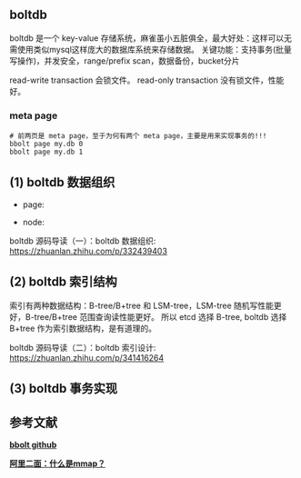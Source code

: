 



## boltdb
boltdb 是一个 key-value 存储系统，麻雀虽小五脏俱全，最大好处：这样可以无需使用类似mysql这样庞大的数据库系统来存储数据。
关键功能：支持事务(批量写操作)，并发安全，range/prefix scan，数据备份，bucket分片

read-write transaction 会锁文件。
read-only transaction 没有锁文件，性能好。


### meta page

```shell
# 前两页是 meta page，至于为何有两个 meta page，主要是用来实现事务的!!!
bbolt page my.db 0
bbolt page my.db 1
```


## (1) boltdb 数据组织
* page:

* node:

boltdb 源码导读（一）：boltdb 数据组织: https://zhuanlan.zhihu.com/p/332439403


## (2) boltdb 索引结构
索引有两种数据结构：B-tree/B+tree 和 LSM-tree，LSM-tree 随机写性能更好，B-tree/B+tree 范围查询读性能更好。
所以 etcd 选择 B-tree, boltdb 选择 B+tree 作为索引数据结构，是有道理的。 

boltdb 源码导读（二）：boltdb 索引设计: https://zhuanlan.zhihu.com/p/341416264


## (3) boltdb 事务实现




## 参考文献
**[bbolt github](https://github.com/etcd-io/bbolt)**

**[阿里二面：什么是mmap？](https://zhuanlan.zhihu.com/p/357820303)**
